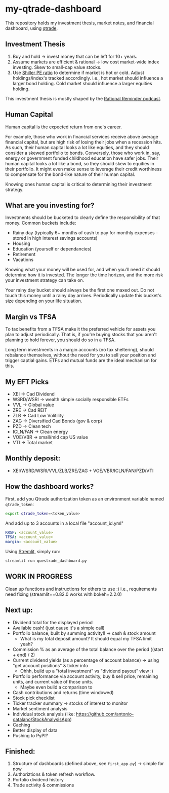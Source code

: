 # my-qtrade-dashboard
This repository holds my investment thesis, market notes, and financial dashboard, using [qtrade](https://pypi.org/project/qtrade/).

## Investment Thesis
1. Buy and hold -> invest money that can be left for 10+ years.
2. Assume markets are efficient & rational -> low cost market-wide index investing. Skew to small-cap value stocks.
3. Use [Shiller PE ratio](https://www.multpl.com/shiller-pe) to determine if market is hot or cold. Adjust holdings/index's tracked accordingly. i.e., hot market should influence a larger bond holding. Cold market should influence a larger equities holding.

This investment thesis is mostly shaped by the [Rational Reminder podcast](https://rationalreminder.ca/).

## Human Capital
Human capital is the expected return from one's career.

For example, those who work in financial services receive above average financial capital, but are high risk of losing their jobs when a recession hits. As such, their human capital looks a lot like equities, and they should consider a skewed portfolio to bonds. Conversely, those who work in, say, energy or government funded childhood education have safer jobs. Their human capital looks a lot like a bond, so they should skew to equities in their portfolio. It might even make sense to leverage their credit worthiness to compensate for the bond-like nature of their human capital.

Knowing ones human capital is critical to determining their investment strategy.

## What are you investing for?
Investments should be bucketed to clearly define the responsibility of that money. Common buckets include:
* Rainy day (typically 6+ months of cash to pay for monthly expenses - stored in high interest savings accounts)
* Housing
* Education (yourself or dependancies)
* Retirement
* Vacations

Knowing what your money will be used for, and when you'll need it should determine how it is invested. The longer the time horizon, and the more risk your investment strategy can take on.

Your rainy day bucket should always be the first one maxed out. Do not touch this money until a rainy day arrives. Periodically update this bucket's size depending on your life situation.

## Margin vs TFSA
To tax benefits from a TFSA make it the preferred vehicle for assets you plan to adjust periodically. That is, if you're buying stocks that you aren't planning to hold forever, you should do so in a TFSA.

Long term investments in a margin accounts (no tax sheltering), should rebalance themselves, without the need for you to sell your position and trigger captial gains. ETFs and mutual funds are the ideal mechanism for this.

## My EFT Picks
* XEI -> Cad Dividend
* WSRD/WSRI -> wealth simple socially responsible ETFs 
* VVL -> Global value 
* ZRE -> Cad REIT 
* ZLB -> Cad Low Volitility 
* ZAG -> Diversified Cad Bonds (gov & corp) 
* PZD -> Clean tech
* ICLN/FAN -> Clean energy
* VOE/VBR -> small/mid cap US value
* VTI -> Total market

## Monthly deposit:
* XEI/WSRD/WSRI/VVL/ZLB/ZRE/ZAG + VOE/VBR/ICLN/FAN/PZD/VTI

## How the dashboard works?
First, add you Qtrade authorization token as an environment variable named ``qtrade_token``:
```sh
export qtrade_token=<token_value>
```

And add up to 3 accounts in a local file "account_id.yml"
```yml
RRSP: <account_value>
TFSA: <account_value>
margin: <account_value>
```

Using [Stremlit](https://docs.streamlit.io/en/stable/getting_started.html), simply run:
```bash
streamlit run questrade_dashboard.py
```

## WORK IN PROGRESS
Clean up functions and instructions for others to use :)
i.e., requirements need fixing (streamlit==0.82.0 works with bokeh=2.2.0)

## Next up:
- Dividend total for the displayed period
- Available cash! (just cause it's a simple call)
- Portfolio balance, built by summing activity!! -> cash & stock amount 
    - What is my total deposit amount? It should equal my TFSA limit yeah?
- Commission % as an average of the total balance over the period ((start + end) / 2)
- Current dividend yields (as a percentage of account balance) -> using "get account positions" & ticker info
    - Ohhh, build up a "total investment" vs "dividend payout" view :) 
- Portfolio performance via account activity, buy & sell price, remaining units, and current value of those units.
    - Maybe even build a comparison to 
- Cash contributions and returns (time windowed)
- Stock pick checklist
- Ticker tracker summary -> stocks of interest to monitor
- Market sentiment analysis
- Individual stock analysis (like: https://github.com/antonio-catalano/StockAnalysisApp)
- Caching
- Better display of data
- Pushing to PyPI?

## Finished:
1. Structure of dashboards (defined above, see `first_app.py`) -> simple for now
2. Authoriztions & token refresh workflow.
3. Portolio dividend history
4. Trade activity & commissions
